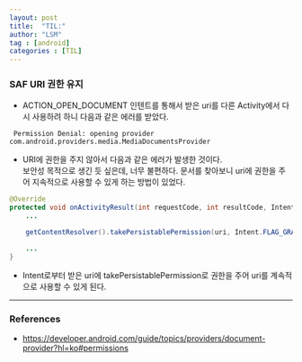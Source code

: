 ```yaml
---
layout: post
title:  "TIL:"
author: "LSM"
tag : [android]
categories : [TIL]
---
```


### SAF URI 권한 유지
- ACTION_OPEN_DOCUMENT 인텐트를 통해서 받은  uri를 다른 Activity에서 다시 사용하려 하니 다음과 같은 에러를 받았다.

```
 Permission Denial: opening provider com.android.providers.media.MediaDocumentsProvider
```
- URI에 권한을 주지 않아서 다음과 같은 에러가 발생한 것이다.  
보안성 목적으로 생긴 듯 싶은데, 너무 불편하다. 문서를 찾아보니 uri에 권한을 주어 지속적으로 사용할 수 있게 하는 방법이 있었다.

```java
@Override
protected void onActivityResult(int requestCode, int resultCode, Intent data) {
    ...

    getContentResolver().takePersistablePermission(uri, Intent.FLAG_GRANT_READ_URI_PERMISSION);

    ...
}
```
- Intent로부터 받은 uri에 takePersistablePermission로 권한을 주어 uri를 계속적으로 사용할 수 있게 된다.

---
### References
- https://developer.android.com/guide/topics/providers/document-provider?hl=ko#permissions
